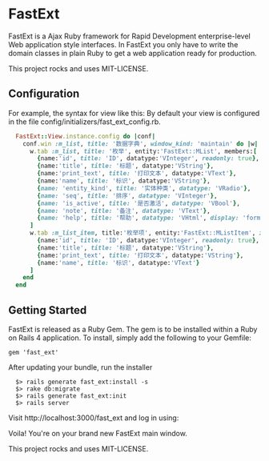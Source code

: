 # FastExt

FastExt is a Ajax Ruby framework for Rapid Development enterprise-level Web application style interfaces.
In FastExt you only have to write the domain classes in plain Ruby to get a web application ready for production.

This project rocks and uses MIT-LICENSE.

## Configuration

For example, the syntax for view like this:
By default your view is configured in the file config/initializers/fast_ext_config.rb.
```ruby
  FastExt::View.instance.config do |conf|
    conf.win :m_list, title: '数据字典', window_kind: 'maintain' do |w|
      w.tab :m_list, title: '枚举', entity:'FastExt::MList', members:[
        {name:'id', title: 'ID', datatype:'VInteger', readonly: true},
        {name:'title', title: '标题', datatype:'VString'},
        {name:'print_text', title: '打印文本', datatype:'VText'},
        {name:'name', title: '标识', datatype:'VString'},
        {name: 'entity_kind', title: '实体种类', datatype: 'VRadio'},
        {name: 'seq', title: '排序', datatype: 'VInteger'},
        {name: 'is_active', title: '是否激活', datatype: 'VBool'},
        {name: 'note', title: '备注', datatype: 'VText'},
        {name: 'help', title: '帮助', datatype: 'VHtml', display: 'form'}
      ]
      w.tab :m_list_item, title:'枚举项', entity:'FastExt::MListItem', included_tab: 'm_list', members:[
        {name:'id', title: 'ID', datatype:'VInteger', readonly: true},
        {name:'title', title: '标题', datatype:'VString'},
        {name:'print_text', title: '打印文本', datatype:'VString'},
        {name:'name', title: '标识', datatype:'VText'}
      ]
    end
  end
```


## Getting Started

FastExt is released as a Ruby Gem. The gem is to be installed within a Ruby
on Rails 4 application. To install, simply add the following to your Gemfile:

    gem 'fast_ext'

After updating your bundle, run the installer
```shell
  $> rails generate fast_ext:install -s
  $> rake db:migrate
  $> rails generate fast_ext:init
  $> rails server
```
Visit http://localhost:3000/fast_ext and log in using:

Voila! You're on your brand new FastExt main window.

This project rocks and uses MIT-LICENSE.